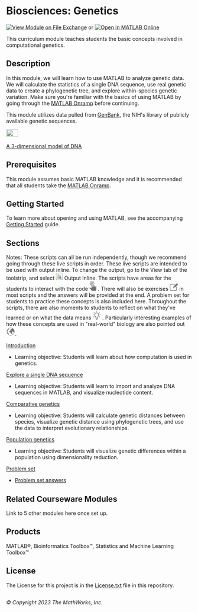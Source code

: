 # Biosciences: Genetics

[![View Module on File Exchange](https://www.mathworks.com/matlabcentral/images/matlab-file-exchange.svg)](https://www.mathworks.com/matlabcentral/fileexchange/XXXX) or
[![Open in MATLAB Online](https://www.mathworks.com/images/responsive/global/open-in-matlab-online.svg)](https://matlab.mathworks.com/open/github/v1?repo=MathWorks-Teaching-Resources/biosciences-genetics&file=S1_Introduction.mlx)

This curriculum module teaches students the basic concepts involved in computational genetics.  

## Description

In this module, we will learn how to use MATLAB to analyze genetic data. We will calculate the statistics of a single DNA sequence, use real genetic data to create a phylogenetic tree, and explore within-species genetic variation. Make sure you're familiar with the basics of using MATLAB by going through the [MATLAB Onramp](https://matlabacademy.mathworks.com/details/matlab-onramp/gettingstarted) before continuing.

This module utilizes data pulled from [GenBank](https://www.ncbi.nlm.nih.gov/genbank/), the NIH's library of publicly available genetic sequences. 

<img src="images/640px-Bdna_cropped.gif" width=25% height=25%>

[A 3-dimensional model of DNA](https://commons.wikimedia.org/wiki/File:Bdna_cropped.gif)

## Prerequisites 

This module assumes basic MATLAB knowledge and it is recommended that all students take the [MATLAB Onramp](https://matlabacademy.mathworks.com/details/matlab-onramp/gettingstarted).

## Getting Started 

To learn more about opening and using MATLAB, see the accompanying [Getting Started](Getting_Started.pdf) guide. 

## Sections 
Notes: These scripts can all be run independently, though we recommend going through these live scripts in order. These live scripts are intended to be used with output inline. To change the output, go to the View tab of the toolstrip, and select ![](images/outputinline.png)  Output Inline. 
The scripts have areas for the students to interact with the code ![](images/try.png) . There will also be exercises ![](images/exercise.png)  in most scripts and the answers will be provided at the end.  A problem set for students to practice these concepts is also included here. Throughout the scripts, there are also moments to students to reflect on what they've learned or on what the data means ![](images/reflect.png) . Particularly interesting examples of how these concepts are used in "real-world" biology are also pointed out ![](images/app.png).

[Introduction](https://matlab.mathworks.com/open/github/v1?repo=MathWorks-Teaching-Resources/biosciences-genetics&file=S1_Introduction.mlx)
- Learning objective: Students will learn about how computation is used in genetics. 

[Explore a single DNA sequence](https://matlab.mathworks.com/open/github/v1?repo=MathWorks-Teaching-Resources/biosciences-genetics&file=S2_Single_seq.mlx)
- Learning objective: Students will learn to import and analyze DNA sequences in MATLAB, and visualize nucleotide content. 

[Comparative genetics](https://matlab.mathworks.com/open/github/v1?repo=MathWorks-Teaching-Resources/biosciences-genetics&file=S3_Comparative_genetics.mlx)
- Learning objective: Students will calculate genetic distances between species, visualize genetic distance using phylogenetic trees, and use the data to interpret evolutionary relationships. 

[Population genetics](https://matlab.mathworks.com/open/github/v1?repo=MathWorks-Teaching-Resources/biosciences-genetics&file=S4_Population_genetics.mlx)
- Learning objective: Students will visualize genetic differences within a population using dimensionality reduction. 

[Problem set](https://matlab.mathworks.com/open/github/v1?repo=MathWorks-Teaching-Resources/biosciences-genetics&file=S5_Problem_set.mlx)
- [Problem set answers](https://matlab.mathworks.com/open/github/v1?repo=MathWorks-Teaching-Resources/biosciences-genetics&file=S6_Problem_set_answers.mlx)

## Related Courseware Modules

Link to 5 other modules here once set up. 

## Products 

MATLAB®, Bioinformatics Toolbox™, Statistics and Machine Learning Toolbox™

## License

The License for this project is in the [License.txt](license.txt) file in this repository. 

##
_&copy; Copyright 2023 The MathWorks, Inc._
